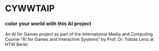 # CYWWTAIP
### color your world with this AI project

An AI for Games project as part of the International Media and Computing Course "AI for Games and Interactive Systems" by Prof. Dr. Tobias Lenz at HTW Berlin


